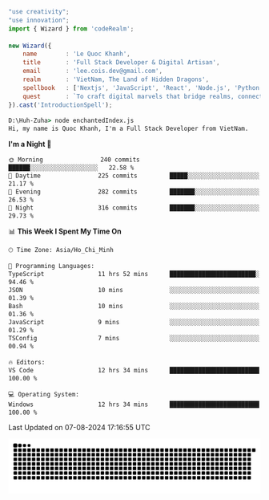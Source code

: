 <!--x axis divider-->

```js 
"use creativity";
"use innovation";
import { Wizard } from 'codeRealm';

new Wizard({
    name        : 'Le Quoc Khanh',
    title       : 'Full Stack Developer & Digital Artisan',
    email       : 'lee.cois.dev@gmail.com',
    realm       : 'VietNam, The Land of Hidden Dragons',
    spellbook   : ['Nextjs', 'JavaScript', 'React', 'Node.js', 'Python', 'Django', 'Cloud Services'],
    quest       : `To craft digital marvels that bridge realms, connect cultures, and bring imagination to life.`,
}).cast('IntroductionSpell');
```

```cmd
D:\Huh-Zuha> node enchantedIndex.js
Hi, my name is Quoc Khanh, I'm a Full Stack Developer from VietNam.
```
<!--START_SECTION:waka-->
**I'm a Night 🦉** 

```text
🌞 Morning                240 commits         ██████░░░░░░░░░░░░░░░░░░░   22.58 % 
🌆 Daytime                225 commits         █████░░░░░░░░░░░░░░░░░░░░   21.17 % 
🌃 Evening                282 commits         ███████░░░░░░░░░░░░░░░░░░   26.53 % 
🌙 Night                  316 commits         ███████░░░░░░░░░░░░░░░░░░   29.73 % 
```


📊 **This Week I Spent My Time On** 

```text
🕑︎ Time Zone: Asia/Ho_Chi_Minh

💬 Programming Languages: 
TypeScript               11 hrs 52 mins      ████████████████████████░   94.46 % 
JSON                     10 mins             ░░░░░░░░░░░░░░░░░░░░░░░░░   01.39 % 
Bash                     10 mins             ░░░░░░░░░░░░░░░░░░░░░░░░░   01.36 % 
JavaScript               9 mins              ░░░░░░░░░░░░░░░░░░░░░░░░░   01.29 % 
TSConfig                 7 mins              ░░░░░░░░░░░░░░░░░░░░░░░░░   00.94 % 

🔥 Editors: 
VS Code                  12 hrs 34 mins      █████████████████████████   100.00 % 

💻 Operating System: 
Windows                  12 hrs 34 mins      █████████████████████████   100.00 % 
```


 Last Updated on 07-08-2024 17:16:55 UTC
<!--END_SECTION:waka-->
<picture>
  <source media="(prefers-color-scheme: dark)" srcset="https://raw.githubusercontent.com/leecois/leecois/output/github-contribution-grid-snake-dark.svg">
  <source media="(prefers-color-scheme: light)" srcset="https://raw.githubusercontent.com/leecois/leecois/output/github-contribution-grid-snake.svg">
  <img alt="github contribution grid snake animation" src="https://raw.githubusercontent.com/leecois/leecois/output/github-contribution-grid-snake.svg">
</picture>
